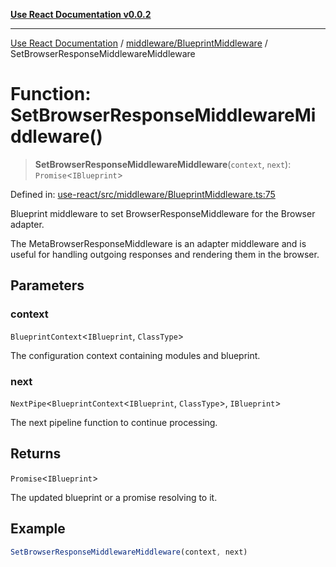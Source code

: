 [**Use React Documentation v0.0.2**](../../../README.md)

***

[Use React Documentation](../../../modules.md) / [middleware/BlueprintMiddleware](../README.md) / SetBrowserResponseMiddlewareMiddleware

# Function: SetBrowserResponseMiddlewareMiddleware()

> **SetBrowserResponseMiddlewareMiddleware**(`context`, `next`): `Promise`\<`IBlueprint`\>

Defined in: [use-react/src/middleware/BlueprintMiddleware.ts:75](https://github.com/stonemjs/use-react/blob/27c0c592da81eceb639bfca4a4a8f24a448ad89c/src/middleware/BlueprintMiddleware.ts#L75)

Blueprint middleware to set BrowserResponseMiddleware for the Browser adapter.

The MetaBrowserResponseMiddleware is an adapter middleware and is useful
for handling outgoing responses and rendering them in the browser.

## Parameters

### context

`BlueprintContext`\<`IBlueprint`, `ClassType`\>

The configuration context containing modules and blueprint.

### next

`NextPipe`\<`BlueprintContext`\<`IBlueprint`, `ClassType`\>, `IBlueprint`\>

The next pipeline function to continue processing.

## Returns

`Promise`\<`IBlueprint`\>

The updated blueprint or a promise resolving to it.

## Example

```typescript
SetBrowserResponseMiddlewareMiddleware(context, next)
```
